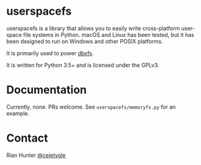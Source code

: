 # userspacefs

userspacefs is a library that allows you to easily write
cross-platform user-space file systems in Python. macOS and Linux has
been tested, but it has been designed to run on Windows and other
POSIX platforms.

It is primarily used to power [dbxfs](https://github.com/rianhunter/dbxfs).

It is written for Python 3.5+ and is licensed under the GPLv3.

# Documentation

Currently, none. PRs welcome. See `userspacefs/memoryfs.py` for
an example.

# Contact

Rian Hunter [@cejetvole](https://twitter.com/cejetvole)
